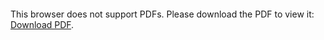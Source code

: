 <object data="https://raw.githubusercontent.com/TravisC671/riscV_microprocessor/main/schematic.pdf" type="application/pdf" width="700px" height="700px">
    <embed src="https://raw.githubusercontent.com/TravisC671/riscV_microprocessor/main/schematic.pdf">
        <p>This browser does not support PDFs. Please download the PDF to view it: <a href="http://yoursite.com/the.pdf">Download PDF</a>.</p>
    </embed>
</object>

